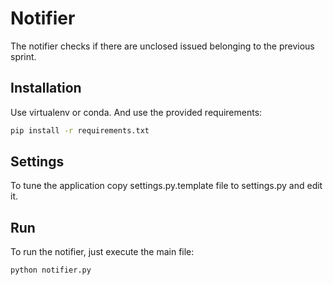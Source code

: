 # Notifier

The notifier checks if there are unclosed issued belonging to the previous sprint.

## Installation

Use virtualenv or conda. And use the provided requirements:

```bash
pip install -r requirements.txt
```

## Settings

To tune the application copy settings.py.template file to settings.py and edit it.

## Run

To run the notifier, just execute the main file:

```bash
python notifier.py
```
